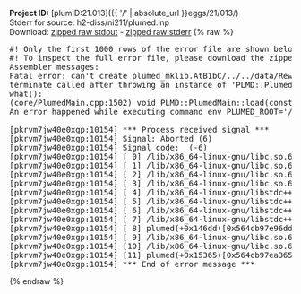 **Project ID:** [plumID:21.013]({{ '/' | absolute_url }}eggs/21/013/)  
Stderr for source:  h2-diss/ni211/plumed.inp   
Download: [zipped raw stdout](plumed.inp.plumed.stdout.txt.zip) - [zipped raw stderr](plumed.inp.plumed.stderr.txt.zip) 
{% raw %}
<pre>
#! Only the first 1000 rows of the error file are shown below
#! To inspect the full error file, please download the zipped raw stderr file above
Assembler messages:
Fatal error: can't create plumed_mklib.AtB1bC/../../data/ReweightGeomFES.o: No such file or directory
terminate called after throwing an instance of 'PLMD::Plumed::ExceptionError'
what():
(core/PlumedMain.cpp:1502) void PLMD::PlumedMain::load(const std::string&)
An error happened while executing command env PLUMED_ROOT='/home/runner/opt/lib/plumed' PLUMED_VERSION='2.10.0' PLUMED_HTMLDIR='/home/runner/opt/share/doc/plumed' PLUMED_INCLUDEDIR='/home/runner/opt/include' PLUMED_PROGRAM_NAME='plumed' PLUMED_IS_INSTALLED='yes' "/home/runner/opt/lib/plumed"/scripts/mklib.sh -n -o ./../../data/ReweightGeomFES.2.10.0.so ../../data/ReweightGeomFES.cpp

[pkrvm7jw40e0xgp:10154] *** Process received signal ***
[pkrvm7jw40e0xgp:10154] Signal: Aborted (6)
[pkrvm7jw40e0xgp:10154] Signal code:  (-6)
[pkrvm7jw40e0xgp:10154] [ 0] /lib/x86_64-linux-gnu/libc.so.6(+0x45330)[0x7f9182e45330]
[pkrvm7jw40e0xgp:10154] [ 1] /lib/x86_64-linux-gnu/libc.so.6(pthread_kill+0x11c)[0x7f9182e9eb2c]
[pkrvm7jw40e0xgp:10154] [ 2] /lib/x86_64-linux-gnu/libc.so.6(gsignal+0x1e)[0x7f9182e4527e]
[pkrvm7jw40e0xgp:10154] [ 3] /lib/x86_64-linux-gnu/libc.so.6(abort+0xdf)[0x7f9182e288ff]
[pkrvm7jw40e0xgp:10154] [ 4] /lib/x86_64-linux-gnu/libstdc++.so.6(+0xa5ff5)[0x7f91832a5ff5]
[pkrvm7jw40e0xgp:10154] [ 5] /lib/x86_64-linux-gnu/libstdc++.so.6(+0xbb0da)[0x7f91832bb0da]
[pkrvm7jw40e0xgp:10154] [ 6] /lib/x86_64-linux-gnu/libstdc++.so.6(_ZSt10unexpectedv+0x0)[0x7f91832a5a55]
[pkrvm7jw40e0xgp:10154] [ 7] /lib/x86_64-linux-gnu/libstdc++.so.6(+0xa5a6f)[0x7f91832a5a6f]
[pkrvm7jw40e0xgp:10154] [ 8] plumed(+0x146dd)[0x564cb97e96dd]
[pkrvm7jw40e0xgp:10154] [ 9] /lib/x86_64-linux-gnu/libc.so.6(+0x2a1ca)[0x7f9182e2a1ca]
[pkrvm7jw40e0xgp:10154] [10] /lib/x86_64-linux-gnu/libc.so.6(__libc_start_main+0x8b)[0x7f9182e2a28b]
[pkrvm7jw40e0xgp:10154] [11] plumed(+0x15365)[0x564cb97ea365]
[pkrvm7jw40e0xgp:10154] *** End of error message ***
</pre>
{% endraw %}
